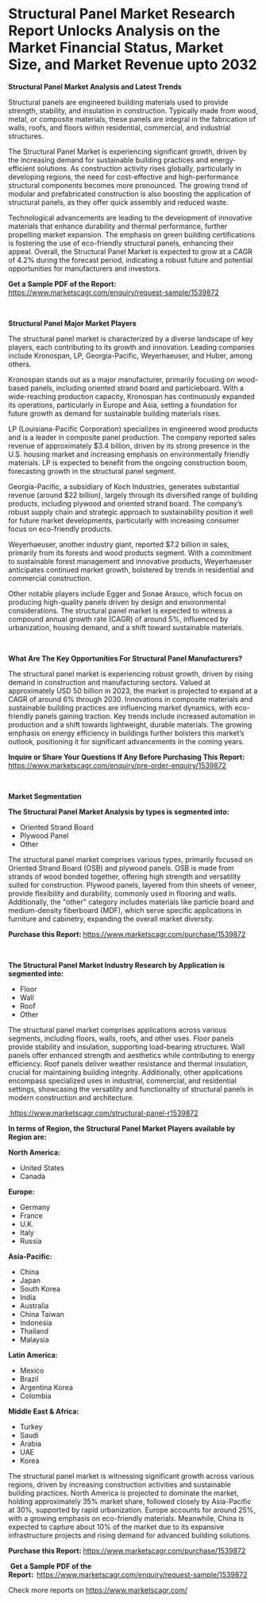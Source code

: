 <p><h1>Structural Panel Market Research Report Unlocks Analysis on the Market Financial Status, Market Size, and Market Revenue upto 2032</h1></p><p><strong>Structural Panel Market Analysis and Latest Trends</strong></p>
<p><p>Structural panels are engineered building materials used to provide strength, stability, and insulation in construction. Typically made from wood, metal, or composite materials, these panels are integral in the fabrication of walls, roofs, and floors within residential, commercial, and industrial structures. </p><p>The Structural Panel Market is experiencing significant growth, driven by the increasing demand for sustainable building practices and energy-efficient solutions. As construction activity rises globally, particularly in developing regions, the need for cost-effective and high-performance structural components becomes more pronounced. The growing trend of modular and prefabricated construction is also boosting the application of structural panels, as they offer quick assembly and reduced waste.</p><p>Technological advancements are leading to the development of innovative materials that enhance durability and thermal performance, further propelling market expansion. The emphasis on green building certifications is fostering the use of eco-friendly structural panels, enhancing their appeal. Overall, the Structural Panel Market is expected to grow at a CAGR of 4.2% during the forecast period, indicating a robust future and potential opportunities for manufacturers and investors.</p></p>
<p><strong>Get a Sample PDF of the Report:&nbsp;</strong> <a href="https://www.marketscagr.com/enquiry/request-sample/1539872?utm_campaign=3019&utm_medium=2&utm_source=Github&utm_content=ia&utm_term=05042025&utm_id=structural-panel">https://www.marketscagr.com/enquiry/request-sample/1539872</a></p>
<p>&nbsp;</p>
<p><strong>Structural Panel Major Market Players</strong></p>
<p><p>The structural panel market is characterized by a diverse landscape of key players, each contributing to its growth and innovation. Leading companies include Kronospan, LP, Georgia-Pacific, Weyerhaeuser, and Huber, among others.</p><p>Kronospan stands out as a major manufacturer, primarily focusing on wood-based panels, including oriented strand board and particleboard. With a wide-reaching production capacity, Kronospan has continuously expanded its operations, particularly in Europe and Asia, setting a foundation for future growth as demand for sustainable building materials rises.</p><p>LP (Louisiana-Pacific Corporation) specializes in engineered wood products and is a leader in composite panel production. The company reported sales revenue of approximately $3.4 billion, driven by its strong presence in the U.S. housing market and increasing emphasis on environmentally friendly materials. LP is expected to benefit from the ongoing construction boom, forecasting growth in the structural panel segment.</p><p>Georgia-Pacific, a subsidiary of Koch Industries, generates substantial revenue (around $22 billion), largely through its diversified range of building products, including plywood and oriented strand board. The company’s robust supply chain and strategic approach to sustainability position it well for future market developments, particularly with increasing consumer focus on eco-friendly products.</p><p>Weyerhaeuser, another industry giant, reported $7.2 billion in sales, primarily from its forests and wood products segment. With a commitment to sustainable forest management and innovative products, Weyerhaeuser anticipates continued market growth, bolstered by trends in residential and commercial construction.</p><p>Other notable players include Egger and Sonae Arauco, which focus on producing high-quality panels driven by design and environmental considerations. The structural panel market is expected to witness a compound annual growth rate (CAGR) of around 5%, influenced by urbanization, housing demand, and a shift toward sustainable materials.</p></p>
<p>&nbsp;</p>
<p><strong>What Are The Key Opportunities For Structural Panel Manufacturers?</strong></p>
<p><p>The structural panel market is experiencing robust growth, driven by rising demand in construction and manufacturing sectors. Valued at approximately USD 50 billion in 2023, the market is projected to expand at a CAGR of around 6% through 2030. Innovations in composite materials and sustainable building practices are influencing market dynamics, with eco-friendly panels gaining traction. Key trends include increased automation in production and a shift towards lightweight, durable materials. The growing emphasis on energy efficiency in buildings further bolsters this market’s outlook, positioning it for significant advancements in the coming years.</p></p>
<p><strong>Inquire or Share Your Questions If Any Before Purchasing This Report:</strong> <a href="https://www.marketscagr.com/enquiry/pre-order-enquiry/1539872?utm_campaign=3019&utm_medium=2&utm_source=Github&utm_content=ia&utm_term=05042025&utm_id=structural-panel">https://www.marketscagr.com/enquiry/pre-order-enquiry/1539872</a></p>
<p>&nbsp;</p>
<p><strong>Market Segmentation</strong></p>
<p><strong>The Structural Panel Market Analysis by types is segmented into:</strong></p>
<p><ul><li>Oriented Strand Board</li><li>Plywood Panel</li><li>Other</li></ul></p>
<p><p>The structural panel market comprises various types, primarily focused on Oriented Strand Board (OSB) and plywood panels. OSB is made from strands of wood bonded together, offering high strength and versatility suited for construction. Plywood panels, layered from thin sheets of veneer, provide flexibility and durability, commonly used in flooring and walls. Additionally, the "other" category includes materials like particle board and medium-density fiberboard (MDF), which serve specific applications in furniture and cabinetry, expanding the overall market diversity.</p></p>
<p><strong>Purchase this Report:&nbsp;</strong><a href="https://www.marketscagr.com/purchase/1539872?utm_campaign=3019&utm_medium=2&utm_source=Github&utm_content=ia&utm_term=05042025&utm_id=structural-panel">https://www.marketscagr.com/purchase/1539872</a></p>
<p>&nbsp;</p>
<p><strong>The Structural Panel Market Industry Research by Application is segmented into:</strong></p>
<p><ul><li>Floor</li><li>Wall</li><li>Roof</li><li>Other</li></ul></p>
<p><p>The structural panel market comprises applications across various segments, including floors, walls, roofs, and other uses. Floor panels provide stability and insulation, supporting load-bearing structures. Wall panels offer enhanced strength and aesthetics while contributing to energy efficiency. Roof panels deliver weather resistance and thermal insulation, crucial for maintaining building integrity. Additionally, other applications encompass specialized uses in industrial, commercial, and residential settings, showcasing the versatility and functionality of structural panels in modern construction and architecture.</p></p>
<p><a href="https://www.marketscagr.com/structural-panel-r1539872?utm_campaign=3019&utm_medium=2&utm_source=Github&utm_content=ia&utm_term=05042025&utm_id=structural-panel">&nbsp;https://www.marketscagr.com/structural-panel-r1539872</a></p>
<p><strong>In terms of Region, the Structural Panel Market Players available by Region are:</strong></p>
<p>
    <p> <strong> North America: </strong>
        <ul>
            <li>United States</li>
            <li>Canada</li>
        </ul>
        </p> 
    <p> <strong> Europe: </strong>
        <ul>
            <li>Germany</li>
            <li>France</li>
            <li>U.K.</li>
            <li>Italy</li>
            <li>Russia</li>
        </ul>
        </p> 
    <p> <strong> Asia-Pacific: </strong>
        <ul>
            <li>China</li>
            <li>Japan</li>
            <li>South Korea</li>
            <li>India</li>
            <li>Australia</li>
            <li>China Taiwan</li>
            <li>Indonesia</li>
            <li>Thailand</li>
            <li>Malaysia</li>
        </ul>
        </p> 
    <p> <strong> Latin America: </strong>
        <ul>
            <li>Mexico</li>
            <li>Brazil</li>
            <li>Argentina Korea</li>
            <li>Colombia</li>
        </ul>
        </p> 
    <p> <strong> Middle East & Africa: </strong>
        <ul>
            <li>Turkey</li>
            <li>Saudi</li>
            <li>Arabia</li>
            <li>UAE</li>
            <li>Korea</li>
        </ul>
    </p>
    </p>
<p><p>The structural panel market is witnessing significant growth across various regions, driven by increasing construction activities and sustainable building practices. North America is projected to dominate the market, holding approximately 35% market share, followed closely by Asia-Pacific at 30%, supported by rapid urbanization. Europe accounts for around 25%, with a growing emphasis on eco-friendly materials. Meanwhile, China is expected to capture about 10% of the market due to its expansive infrastructure projects and rising demand for advanced building solutions.</p></p>
<p><strong>Purchase this Report: </strong><a href="https://www.marketscagr.com/purchase/1539872?utm_campaign=3019&utm_medium=2&utm_source=Github&utm_content=ia&utm_term=05042025&utm_id=structural-panel">https://www.marketscagr.com/purchase/1539872</a></p>
<p>&nbsp;<strong>Get a Sample PDF of the Report:&nbsp;&nbsp;</strong><a href="https://www.marketscagr.com/enquiry/request-sample/1539872?utm_campaign=3019&utm_medium=2&utm_source=Github&utm_content=ia&utm_term=05042025&utm_id=structural-panel">https://www.marketscagr.com/enquiry/request-sample/1539872</a></p>
<p><strong></strong></p>
<p>Check more reports on <a href="https://www.marketscagr.com/?utm_campaign=3019&utm_medium=2&utm_source=Github&utm_content=ia&utm_term=05042025&utm_id=structural-panel">https://www.marketscagr.com/</a></p>